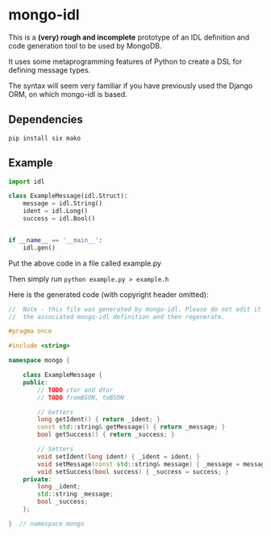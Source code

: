 # mongo-idl

This is a **(very) rough and incomplete** prototype of an IDL definition and code generation tool to be used by MongoDB.

It uses some metaprogramming features of Python to create a DSL for defining message types.

The syntax will seem very familiar if you have previously used the Django ORM, on which mongo-idl
is based.

## Dependencies

```
pip install six mako
```

## Example

```python
import idl

class ExampleMessage(idl.Struct):
    message = idl.String()
    ident = idl.Long()
    success = idl.Bool()


if __name__ == '__main__':
    idl.gen()
```

Put the above code in a file called example.py

Then simply run `python example.py > example.h`

Here is the generated code (with copyright header omitted):
```cpp
//  Note - this file was generated by mongo-idl. Please do not edit it directly, but rather change
//  the associated mongo-idl definition and then regenerate.

#pragma once

#include <string>

namespace mongo {

    class ExampleMessage {
    public:
        // TODO ctor and dtor
        // TODO fromBSON, toBSON

        // Getters
        long getIdent() { return _ident; }
        const std::string& getMessage() { return _message; }
        bool getSuccess() { return _success; }

        // Setters
        void setIdent(long ident) { _ident = ident; }
        void setMessage(const std::string& message) { _message = message; }
        void setSuccess(bool success) { _success = success; }
    private:
        long _ident;
        std::string _message;
        bool _success;
    };

}  // namespace mongo
```
